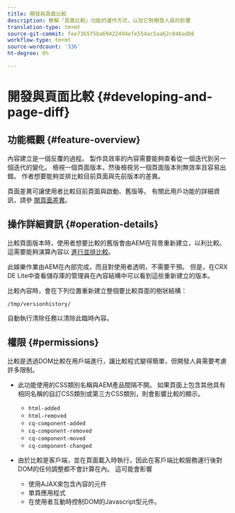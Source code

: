 ```yaml
---
title: 開發與頁面比較
description: 瞭解「頁面比較」功能的運作方式，以及它對開發人員的影響
translation-type: tm+mt
source-git-commit: fee73b5f5ba69422494efe554ac5aa62c046ad86
workflow-type: tm+mt
source-wordcount: '336'
ht-degree: 0%

---
```



# 開發與頁面比較 {#developing-and-page-diff}

## 功能概觀 {#feature-overview}

內容建立是一個反覆的過程。 製作具效率的內容需要能夠查看從一個迭代到另一個迭代的變化。 檢視一個頁面版本，然後檢視另一個頁面版本則無效率且容易出錯。 作者想要能夠並排比較目前頁面與先前版本的差異。

頁面差異可讓使用者比較目前頁面與啟動、舊版等。 有關此用戶功能的詳細資訊，請參 [閱頁面差異](/help/sites-cloud/authoring/features/page-diff.md)。

## 操作詳細資訊 {#operation-details}

比較頁面版本時，使用者想要比較的舊版會由AEM在背景重新建立，以利比較。 這需要能夠演算內容以 [進行並排比較](/help/sites-cloud/authoring/features/page-diff.md)。

此娛樂作業由AEM在內部完成，而且對使用者透明，不需要干預。 但是，在CRX DE Lite中查看儲存庫的管理員在內容結構中可以看到這些重新建立的版本。

比較內容時，會在下列位置重新建立整個要比較頁面的樹狀結構：

`/tmp/versionhistory/`

自動執行清除任務以清除此臨時內容。

## 權限 {#permissions}

比較是透過DOM比較在用戶端進行，讓比較程式變得簡單，但開發人員需要考慮許多限制。

* 此功能使用的CSS類別名稱與AEM產品間隔不開。 如果頁面上包含其他具有相同名稱的自訂CSS類別或第三方CSS類別，則會影響比較的顯示。

   * `html-added`
   * `html-removed`
   * `cq-component-added`
   * `cq-component-removed`
   * `cq-component-moved`
   * `cq-component-changed`

* 由於比較是客戶端，並在頁面載入時執行，因此在客戶端比較服務運行後對DOM的任何調整都不會計算在內。 這可能會影響

   * 使用AJAX來包含內容的元件
   * 單頁應用程式
   * 在使用者互動時控制DOM的Javascript型元件。
